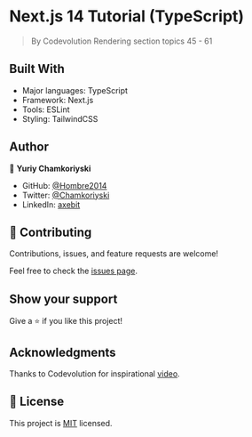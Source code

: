 # Next.js 14 Tutorial (TypeScript)

> By Codevolution
> Rendering section topics 45 - 61

## Built With

- Major languages: TypeScript
- Framework: Next.js
- Tools: ESLint
- Styling: TailwindCSS

## Author

👤 **Yuriy Chamkoriyski**

- GitHub: [@Hombre2014](https://github.com/Hombre2014)
- Twitter: [@Chamkoriyski](https://twitter.com/Chamkoriyski)
- LinkedIn: [axebit](https://linkedin.com/in/axebit)

## 🤝 Contributing

Contributions, issues, and feature requests are welcome!

Feel free to check the [issues page](https://github.com/Hombre/tiktik_app/issues).

## Show your support

Give a ⭐️ if you like this project!

## Acknowledgments

Thanks to Codevolution for inspirational [video](https://www.youtube.com/watch?v=fjLXVGDqix0&list=PLC3y8-rFHvwjOKd6gdf4QtV1uYNiQnruI&index=45&ab_channel=Codevolution).

## 📝 License

This project is [MIT](./license.md) licensed.

